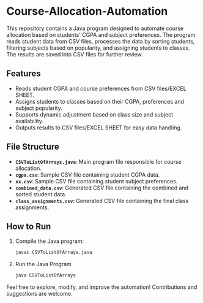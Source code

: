 # Course-Allocation-Automation

This repository contains a Java program designed to automate course allocation based on students' CGPA and subject preferences. The program reads student data from CSV files, processes the data by sorting students, filtering subjects based on popularity, and assigning students to classes. The results are saved into CSV files for further review.

## Features

- Reads student CGPA and course preferences from CSV files/EXCEL SHEET.
- Assigns students to classes based on their CGPA, preferences and subject popularity.
- Supports dynamic adjustment based on class size and subject availability.
- Outputs results to CSV files/EXCEL SHEET for easy data handling.

## File Structure

- **`CSVToListOfArrays.java`**: Main program file responsible for course allocation.
- **`cgpa.csv`**: Sample CSV file containing student CGPA data.
- **`xx.csv`**: Sample CSV file containing student subject preferences.
- **`combined_data.csv`**: Generated CSV file containing the combined and sorted student data.
- **`class_assignments.csv`**: Generated CSV file containing the final class assignments.

## How to Run

1. Compile the Java program:
   ```bash
   javac CSVToListOfArrays.java
2. Run the Java Program
   ```bash
   java CSVToListOfArrays


Feel free to explore, modify, and improve the automation! Contributions and suggestions are welcome.
